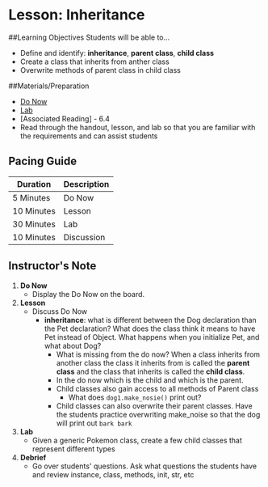 # Lesson: Inheritance

##Learning Objectives
Students will be able to... 

* Define and identify: **inheritance**,  **parent class**, **child class**
* Create a class that inherits from anther class
* Overwrite methods of parent class in child class 

##Materials/Preparation
* [Do Now]
* [Lab]
* [Associated Reading] - 6.4
* Read through the handout, lesson, and lab so that you are familiar with the requirements and can assist students

## Pacing Guide
| **Duration**   | **Description** |
| ---------- | ----------- |
| 5 Minutes  | Do Now      |
| 10 Minutes | Lesson      |
| 30 Minutes | Lab         |
| 10 Minutes | Discussion  |

## Instructor's Note

1. **Do Now**
    * Display the Do Now on the board.
2. **Lesson**
	* Discuss Do Now
		* **inheritance**: what is different between the Dog declaration than the Pet declaration? What does the class think it means to have Pet instead of Object. What happens when you initialize Pet, and what about Dog? 
			* What is missing from the do now? When a class inherits from another class the class it inherits from is called the **parent class** and the class that inherits is called the **child class**. 
			* In the do now which is the child and which is the parent. 
			* Child classes also gain access to all methods of Parent class
				* What does `dog1.make_nosie()` print out? 
			* Child classes can also overwrite their parent classes. Have the students practice overwriting make_noise so that the dog will print out `bark bark`
3. **Lab**	
	* Given a generic Pokemon class, create a few child classes that represent different types
4. **Debrief**
	* Go over students' questions. Ask what questions the students have and review instance, class, methods, init, str, etc

  
[Do Now]:do_now.md
[Lab]:lab.md